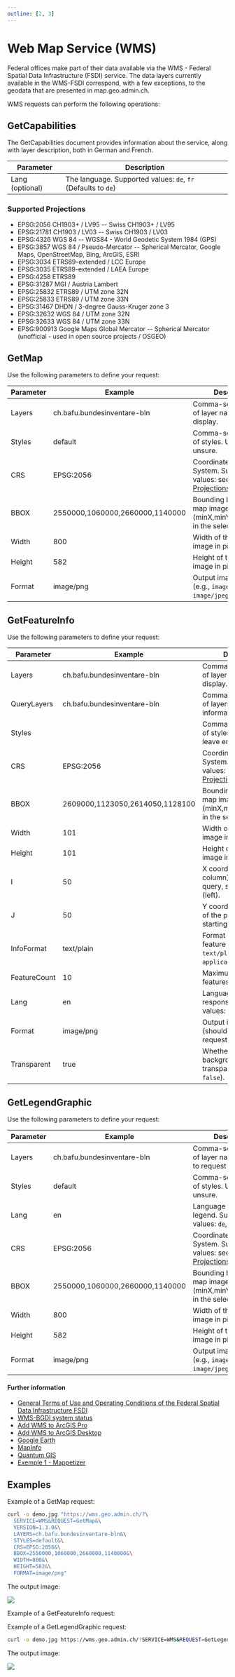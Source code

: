 ```yaml
---
outline: [2, 3]
---
```


# Web Map Service (WMS)

Federal offices make part of their data available via the WMS - Federal Spatial Data Infrastructure (FSDI) service.
The data layers currently available in the WMS-FSDI correspond, with a few exceptions, to the geodata that are presented in map.geo.admin.ch.

WMS requests can perform the following operations:

## GetCapabilities

The GetCapabilities document provides information about the service, along with layer description, both in German and French.

<ApiCodeBlock url="https://wms.geo.admin.ch/?SERVICE=WMS&VERSION=1.3.0&REQUEST=GetCapabilities&LANG=<Lang>" method="GET" />

| **Parameter**   | **Description**                                               |
| --------------- | ------------------------------------------------------------- |
| Lang (optional) | The language. Supported values: `de`, `fr` (Defaults to `de`) |

### Supported Projections

- EPSG:2056 CH1903+ / LV95 -- Swiss CH1903+ / LV95
- EPSG:21781 CH1903 / LV03 -- Swiss CH1903 / LV03
- EPSG:4326 WGS 84 -- WGS84 - World Geodetic System 1984 (GPS)
- EPSG:3857 WGS 84 / Pseudo-Mercator -- Spherical Mercator, Google Maps, OpenStreetMap, Bing, ArcGIS, ESRI
- EPSG:3034 ETRS89-extended / LCC Europe
- EPSG:3035 ETRS89-extended / LAEA Europe
- EPSG:4258 ETRS89
- EPSG:31287 MGI / Austria Lambert
- EPSG:25832 ETRS89 / UTM zone 32N
- EPSG:25833 ETRS89 / UTM zone 33N
- EPSG:31467 DHDN / 3-degree Gauss-Kruger zone 3
- EPSG:32632 WGS 84 / UTM zone 32N
- EPSG:32633 WGS 84 / UTM zone 33N
- EPSG:900913 Google Maps Global Mercator -- Spherical Mercator (unofficial - used in open source projects / OSGEO)

## GetMap

<ApiCodeBlock url="https://wms.geo.admin.ch/?SERVICE=WMS&REQUEST=GetMap&VERSION=1.3.0&LAYERS=<Layers>&STYLES=<Styles>&CRS=<CRS>&BBOX=<BBOX>&WIDTH=<Width>&HEIGHT=<Height>&FORMAT=<Format>" method="GET" />

Use the following parameters to define your request:

| **Parameter** | **Example**                     | **Description**                                                                                     |
| ------------- | ------------------------------- | --------------------------------------------------------------------------------------------------- |
| Layers        | ch.bafu.bundesinventare-bln     | Comma-separated list of layer names to display.                                                     |
| Styles        | default                         | Comma-separated list of styles. Use `default` if unsure.                                            |
| CRS           | EPSG:2056                       | Coordinate Reference System. Supported values: see [Supported Projections](#supported-projections). |
| BBOX          | 2550000,1060000,2660000,1140000 | Bounding box of the map image (minX,minY,maxX,maxY) in the selected CRS.                            |
| Width         | 800                             | Width of the output image in pixels.                                                                |
| Height        | 582                             | Height of the output image in pixels.                                                               |
| Format        | image/png                       | Output image format (e.g., `image/png`, `image/jpeg`).                                              |

## GetFeatureInfo

<ApiCodeBlock url="https://wms.geo.admin.ch/?SERVICE=WMS&VERSION=1.3.0&REQUEST=GetFeatureInfo&LAYERS=<Layers>&QUERY_LAYERS=<QueryLayers>&STYLES=<Styles>&CRS=<CRS>&BBOX=<BBOX>&WIDTH=<Width>&HEIGHT=<Height>&I=<I>&J=<J>&INFO_FORMAT=<InfoFormat>&FEATURE_COUNT=<FeatureCount>&LANG=<Lang>&FORMAT=<Format>&TRANSPARENT=<Transparent>" method="GET" />

Use the following parameters to define your request:

| **Parameter** | **Example**                     | **Description**                                                                                     |
| ------------- | ------------------------------- | --------------------------------------------------------------------------------------------------- |
| Layers        | ch.bafu.bundesinventare-bln     | Comma-separated list of layer names to display.                                                     |
| QueryLayers   | ch.bafu.bundesinventare-bln     | Comma-separated list of layers to query for information.                                            |
| Styles        |                                 | Comma-separated list of styles. Use `default` or leave empty if unsure.                             |
| CRS           | EPSG:2056                       | Coordinate Reference System. Supported values: see [Supported Projections](#supported-projections). |
| BBOX          | 2609000,1123050,2614050,1128100 | Bounding box of the map image (minX,minY,maxX,maxY) in the selected CRS.                            |
| Width         | 101                             | Width of the output image in pixels.                                                                |
| Height        | 101                             | Height of the output image in pixels.                                                               |
| I             | 50                              | X coordinate (pixel column) of the point to query, starting from 0 (left).                          |
| J             | 50                              | Y coordinate (pixel row) of the point to query, starting from 0 (top).                              |
| InfoFormat    | text/plain                      | Format of the returned feature info (e.g., `text/plain`, `application/json`).                       |
| FeatureCount  | 10                              | Maximum number of features to return.                                                               |
| Lang          | en                              | Language for the response. Supported values: `de`, `fr`, `it`, `en`.                                |
| Format        | image/png                       | Output image format (should match the map request).                                                 |
| Transparent   | true                            | Whether the background should be transparent (`true` or `false`).                                   |

## GetLegendGraphic

<ApiCodeBlock url="https://wms.geo.admin.ch/?SERVICE=WMS&REQUEST=GetLegendGraphic&VERSION=1.3.0&LAYERS={Layers}&STYLES={Styles}&LANG={Lang}&CRS={CRS}&BBOX={BBOX}&WIDTH={Width}&HEIGHT={Height}&FORMAT={Format}" method="GET" />

Use the following parameters to define your request:

| **Parameter** | **Example**                     | **Description**                                                                                    |
| ------------- | ------------------------------- | -------------------------------------------------------------------------------------------------- |
| Layers        | ch.bafu.bundesinventare-bln     | Comma-separated list of layer names for which to request the legend.                               |
| Styles        | default                         | Comma-separated list of styles. Use `default` if unsure.                                           |
| Lang          | en                              | Language for the legend. Supported values: `de`, `fr`, `it`, `en`.                                 |
| CRS           | EPSG:2056                       | Coordinate Reference System. Supported values: see [Supported Projections](#supported-projections) |
| BBOX          | 2550000,1060000,2660000,1140000 | Bounding box of the map image (minX,minY,maxX,maxY) in the selected CRS.                           |
| Width         | 800                             | Width of the output image in pixels.                                                               |
| Height        | 582                             | Height of the output image in pixels.                                                              |
| Format        | image/png                       | Output image format (e.g., `image/png`, `image/jpeg`).                                             |

#### Further information

- [General Terms of Use and Operating Conditions of the Federal Spatial Data Infrastructure FSDI](https://www.geo.admin.ch/en/geo-services/geo-services/terms-of-use.html)
- [WMS-BGDI system status](http://status.geo.admin.ch/3380881)
- [Add WMS to ArcGIS Pro](https://pro.arcgis.com/en/pro-app/latest/help/data/services/add-wms-services.htm)
- [Add WMS to ArcGIS Desktop](https://desktop.arcgis.com/en/arcmap/10.6/map/web-maps-and-services/adding-wms-services.htm)
- [Google Earth](https://www.mngeo.state.mn.us/chouse/wms/wms_image_server_google_earth_instructions.html)
- [MapInfo](http://www.twiav.nl/files/TWIAV_TIP_MI002.pdf)
- [Quantum GIS](http://www.qgis.org/en/docs/index.html)
- [Exemple 1 - Mappetizer](http://www.mappetizer.de/de/beispiele/wms_bafu_suisse/index.html)

## Examples

Example of a GetMap request:

```bash
curl -o demo.jpg "https://wms.geo.admin.ch/?\
  SERVICE=WMS&REQUEST=GetMap&\
  VERSION=1.3.0&\
  LAYERS=ch.bafu.bundesinventare-bln&\
  STYLES=default&\
  CRS=EPSG:2056&\
  BBOX=2550000,1060000,2660000,1140000&\
  WIDTH=800&\
  HEIGHT=582&\
  FORMAT=image/png"
```

The output image:

<img src="https://wms.geo.admin.ch/?SERVICE=WMS&REQUEST=GetMap&VERSION=1.3.0&LAYERS=ch.bafu.bundesinventare-bln&STYLES=default&CRS=EPSG:2056&BBOX=2550000,1060000,2660000,1140000&WIDTH=800&HEIGHT=582&FORMAT=image/png" />

Example of a GetFeatureInfo request:

<ExampleCodeBlock
request="curl https://wms.geo.admin.ch/?SERVICE=WMS&VERSION=1.3.0&REQUEST=GetFeatureInfo&FORMAT=image%2Fpng&TRANSPARENT=true&QUERY_LAYERS=ch.bafu.bundesinventare-bln&LAYERS=ch.bafu.bundesinventare-bln&FEATURE_COUNT=10&INFO_FORMAT=text%2Fplain&LANG=en&I=50&J=50&CRS=EPSG%3A2056&STYLES=&WIDTH=101&HEIGHT=101&BBOX=2609000%2C1123050%2C2614050%2C1128100"
exampleLang="txt"
example="GetFeatureInfo results:
Layer 'ch.bafu.bundesinventare-bln'
  Feature 1362: 
    No. = '1716'
    Name = 'Pfynwald – Illgraben'
    Area_ha = '5064.29'
    Objectsheet = 'https://data.geo.admin.ch/ch.bafu.bundesinventare-bln/objectsheets/2017revision/nr1716.pdf'
    Subarea-No. = '0'
    Subarea = ''"
/>

Example of a GetLegendGraphic request:

```bash
curl -o demo.jpg https://wms.geo.admin.ch/?SERVICE=WMS&REQUEST=GetLegendGraphic&VERSION=1.3.0&LAYERS=ch.bafu.bundesinventare-bln&STYLES=default&LANG=en&CRS=EPSG:2056&BBOX=2550000,1060000,2660000,1140000&WIDTH=800&HEIGHT=582&FORMAT=image/png
```

The output image:

<img src="https://wms.geo.admin.ch/?SERVICE=WMS&REQUEST=GetLegendGraphic&VERSION=1.3.0&LAYERS=ch.bafu.bundesinventare-bln&STYLES=default&LANG=en&CRS=EPSG:2056&BBOX=2550000,1060000,2660000,1140000&WIDTH=800&HEIGHT=582&FORMAT=image/png" />
